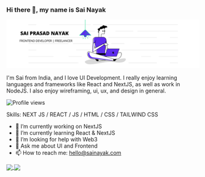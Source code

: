 ### Hi there 👋, my name is Sai Nayak
![I'm a Frontend Developer!](https://github.com/saiprasadnayak6858/saiprasadnayak6858/blob/master/LinkedIn.png)

I'm Sai from India, and I love UI Development. I really enjoy learning languages and frameworks like React and NextJS, as well as work in NodeJS. I also enjoy wireframing, ui, ux, and design in general.

![Profile views](https://gpvc.arturio.dev/saiprasadnayak6858)  

Skills: NEXT JS / REACT / JS / HTML / CSS / TAILWIND CSS

- 🔭 I’m currently working on NextJS 
- 🌱 I’m currently learning React & NextJS 
- 🤔 I’m looking for help with Web3 
- 💬 Ask me about UI and Frontend 
- 📫 How to reach me: hello@sainayak.com 

<!-- ![GitHub stats](https://github-readme-stats.vercel.app/api?username=saiprasadnayak6858&show_icons=true&count_private=true)   -->
<a href="#">
  <img align="center" src="https://github-readme-stats.vercel.app/api?username=saiprasadnayak6858&show_icons=true&count_private=true"/>
</a>
<!-- ![GitHub streak stats](https://github-readme-streak-stats.herokuapp.com/?user=saiprasadnayak6858)   -->
<a href="#">
  <img align="center" src="https://github-readme-streak-stats.herokuapp.com/?user=saiprasadnayak6858"/>
</a>
<!-- <a href="#">
  <img align="center" src="https://metrics.lecoq.io/saiprasadnayak6858"/>
</a> -->
<!-- ![GitHub metrics](https://metrics.lecoq.io/saiprasadnayak6858)   -->

<!-- ![GitHub Activity Graph](https://activity-graph.herokuapp.com/graph?username=saiprasadnayak6858)   -->

<!-- <a href="#">
  <img align="center" src="https://activity-graph.herokuapp.com/graph?username=saiprasadnayak6858"/>
</a> -->



